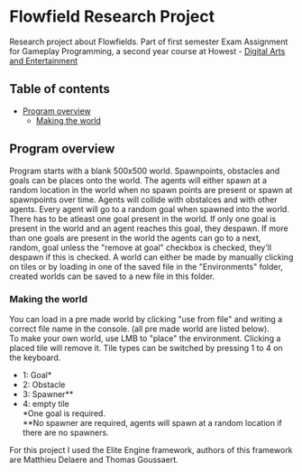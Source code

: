 # Flowfield Research Project
Research project about Flowfields. Part of first semester Exam Assignment for Gameplay Programming, a second year course at Howest - [Digital Arts and Entertainment](https://digitalartsandentertainment.be/) 

## Table of contents
- [Program overview](#overview)  
     - [Making the world](#makingWorld)

## Program overview <a name ="overview"></a>
Program starts with a blank 500x500 world. Spawnpoints, obstacles and goals can be places onto the world. The agents will either spawn at a random location in the world when no spawn points are present or spawn at spawnpoints over time. Agents will collide with obstalces and with other agents. Every agent will go to a random goal when spawned into the world. There has to be atleast one goal present in the world. If only one goal is present in the world and an agent reaches this goal, they despawn. If more than one goals are present in the world the agents can go to a next, random, goal unless the "remove at goal" checkbox is checked, they'll despawn if this is checked. A world can either be made by manually clicking on tiles or by loading in one of the saved file in the "Environments" folder, created worlds can be saved to a new file in this folder.
### Making the world <a name ="makingWorld"></a>
You can load in a pre made world by clicking "use from file" and writing a correct file name in the console. (all pre made world are listed below).  
To make your own world, use LMB to "place" the environment. Clicking a placed tile will remove it. Tile types can be switched by pressing 1 to 4 on the keyboard.
- 1: Goal* 
- 2: Obstacle
- 3: Spawner**
- 4: empty tile  
\*One goal is required.  
\*\*No spawner are  required, agents will spawn at a random location if there are no spawners.

For this project I used the Elite Engine framework, authors of this framework are Matthieu Delaere and Thomas Goussaert. 





